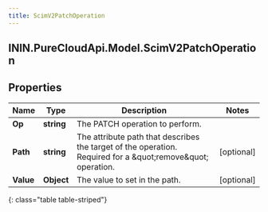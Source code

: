 ```yaml
---
title: ScimV2PatchOperation
---
```

## ININ.PureCloudApi.Model.ScimV2PatchOperation

## Properties

|Name | Type | Description | Notes|
|------------ | ------------- | ------------- | -------------|
| **Op** | **string** | The PATCH operation to perform. | |
| **Path** | **string** | The attribute path that describes the target of the operation. Required for a \&quot;remove\&quot; operation. | [optional] |
| **Value** | **Object** | The value to set in the path. | [optional] |
{: class="table table-striped"}


